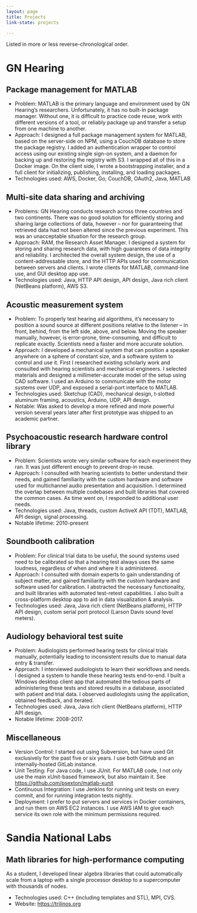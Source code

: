 ```yaml
---
layout: page
title: Projects
link-state: projects

---
```


Listed in more or less reverse-chronological order.

# GN Hearing

## Package management for MATLAB
* Problem: MATLAB is the primary language and environment used by GN Hearing’s researchers. Unfortunately, it has no built-in package manager. Without one, it is difficult to practice code reuse, work with different versions of a tool, or reliably package up and transfer a setup from one machine to another.
* Approach: I designed a full package management system for MATLAB, based on the server-side on NPM, using a CouchDB database to store the package registry. I added an authentication wrapper to control access using our existing single sign-on system, and a daemon for backing up and restoring the registry with S3. I wrapped all of this in a Docker image. On the client side, I wrote a bootstrapping installer, and a full client for initializing, publishing, installing, and loading packages.
* Technologies used: AWS, Docker, Go, CouchDB, OAuth2, Java, MATLAB

## Multi-site data sharing and archiving
* Problems: GN Hearing conducts research across three countries and two continents. There was no good solution for efficiently storing and sharing large collections of data, however – nor for guaranteeing that retrieved data had not been altered since the previous experiment. This was an unacceptable situation for the research group.
* Approach: RAM, the Research Asset Manager. I designed a system for storing and sharing research data, with high guarantees of data integrity and reliability. I architected the overall system design, the use of a content-addressable store, and the HTTP APIs used for communication between servers and clients. I wrote clients for MATLAB, command-line use, and GUI desktop app use.
* Technologies used: Java, HTTP API design, API design, Java rich client (NetBeans platform), AWS S3.

## Acoustic measurement system
* Problem: To properly test hearing aid algorithms, it’s necessary to position a sound source at different positions relative to the listener – in front, behind, from the left side, above, and below. Moving the speaker manually, however, is error-prone, time-consuming, and difficult to replicate exactly. Scientists need a faster and more accurate solution.
* Approach: I developed a mechanical system that can position a speaker anywhere on a sphere of constant size, and a software system to control and use it. First I researched existing scholarly work and consulted with hearing scientists and mechanical engineers. I selected materials and designed a millimeter-accurate model of the setup using CAD software. I used an Arduino to communicate with the motor systems over UDP, and exposed a serial-port interface to MATLAB.
* Technologies used: Sketchup (CAD), mechanical design, t-slotted aluminum framing, acoustics, Arduino, UDP, API design.
* Notable: Was asked to develop a more refined and more powerful version several years later after first prototype was shipped to an academic partner.

## Psychoacoustic research hardware control library
* Problem: Scientists wrote very similar software for each experiment they ran. It was just different enough to prevent drop-in reuse.
* Approach: I consulted with hearing scientists to better understand their needs, and gained familiarity with the custom hardware and software used for multichannel audio presentation and acquisition. I determined the overlap between multiple codebases and built libraries that covered the common cases. As time went on, I responded to additional user needs.
* Technologies used: Java, threads, custom ActiveX API (TDT), MATLAB, API design, signal processing.
* Notable lifetime: 2010-present

## Soundbooth calibration
* Problem: For clinical trial data to be useful, the sound systems used need to be calibrated so that a hearing test always uses the same loudness, regardless of when and where it is administered.
* Approach: I consulted with domain experts to gain understanding of subject matter, and gained familiarity with the custom hardware and software used for calibration. I abstracted the necessary functionality, and built libraries with automated test-retest capabilities. I also built a cross-platform desktop app to aid in data visualization & analysis.
* Technologies used: Java, Java rich client (NetBeans platform), HTTP API design, custom serial port protocol (Larson Davis sound level meters).

## Audiology behavioral test suite
* Problem: Audiologists performed hearing tests for clinical trials manually, potentially leading to inconsistent results due to manual data entry & transfer.
* Approach: I interviewed audiologists to learn their workflows and needs. I designed a system to handle these hearing tests end-to-end. I built a Windows desktop client app that automated the tedious parts of administering these tests and stored results in a database, associated with patient and trial data. I observed audiologists using the application, obtained feedback, and iterated.
* Technologies used: Java, Java rich client (NetBeans platform), HTTP API design.
* Notable lifetime: 2008-2017.

## Miscellaneous
* Version Control: I started out using Subversion, but have used Git exclusively for the past five or six years. I use both GitHub and an internally-hosted GitLab instance.
* Unit Testing: For Java code, I use JUnit. For MATLAB code, I not only use the main xUnit-based framework, but also maintain it. See <https://github.com/psexton/matlab-xunit>
* Continuous Integration: I use Jenkins for running unit tests on every commit, and for running integration tests nightly.
* Deployment: I prefer to put servers and services in Docker containers, and run them on AWS EC2 instances. I use AWS IAM to give each service its own role with the minimum permissions required.

# Sandia National Labs

## Math libraries for high-performance computing
As a student, I developed linear algebra libraries that could automatically scale from a laptop with a single processor desktop to a supercomputer with thousands of nodes.
* Technologies used: C++ (including templates and STL), MPI, CVS.
* Website: <https://trilinos.org>
